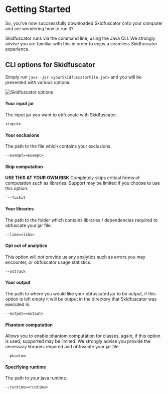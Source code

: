 # Getting Started

So, you've now succsessfully downloaded Skidfuscator onto your computer and are wondering how to run it? 

Skidfuscator runs via the command line, using the Java CLI. We strongly advise you are familiar with this in order to enjoy a seamless Skidfuscator experience. 

## CLI options for Skidfuscator

Simply run `java -jar <yourSkidfuscatorFile.jar>` and you will be presented with various options: 

![Skidfuscator options](https://i.imgur.com/Yu70Pcq.png)


#### Your input jar
The input jar you want to obfuscate with Skidfuscator.
```cli
<input>
```

#### Your exclusions 
The path to the file which contains your exclusions.
```cli
--exempt=<exempt>
```

#### Skip computation
**USE THIS AT YOUR OWN RISK**
Completely skips critical forms of computation such as libraries. Support may be limited if you choose to use this option.
```cli
`--fuckit
```

#### Your libraries 
The path to the folder which contains libraries / dependencies required to obfuscate your jar file.
```cli
--libs=<libs>
```

#### Opt out of analytics
This option will not provide us any analytics such as errors you may encounter, or obfuscator usage statistics.
```cli
--notrack
```

#### Your output
The path to where you would like your obfuscated jar to be output, if this option is left empty it will be output in the directory that Skidfuscator was executed in.
```cli
--output=<output>
```

#### Phantom computation
Allows you to enable phantom computation for classes, again, if this option is used, supported may be limited. We strongly advise you provide the necessary libraries required and obfuscate your jar file.
```cli
--phantom
```

#### Specifying runtime 
The path to your java runtime. 
```cli
--runtime=<runtime>
```
